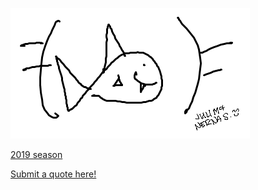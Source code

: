 ![Image](ironfish.png)

[2019 season](https://ironsharks.github.io/quotes2/2019)

[Submit a quote here!](https://ironsharks.github.io/quotes/submit)

